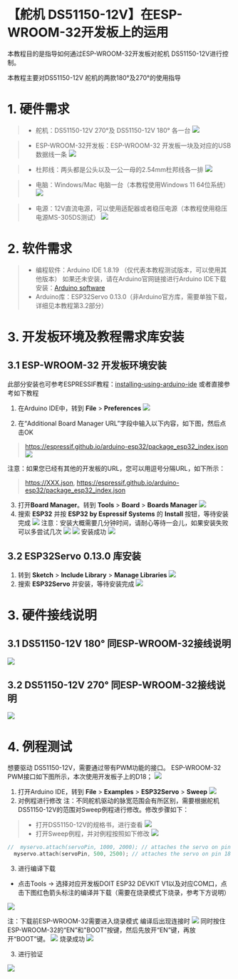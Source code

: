 # 【舵机 DS51150-12V】在ESP-WROOM-32开发板上的运用
本教程目的是指导如何通过ESP-WROOM-32开发板对舵机 DS51150-12V进行控制。

本教程主要对DS51150-12V 舵机的两款180°及270°的使用指导

# 1. 硬件需求

>* 舵机：DS51150-12V 270°及 DS51150-12V 180° 各一台
>   ![](https://raw.githubusercontent.com/Jane-DIYmall/DS51150-12V/tree/main//vx_images280082823237249.png)
 
>* ESP-WROOM-32开发板：ESP-WROOM-32 开发板一块及对应的USB数据线一条
> ![](https://raw.githubusercontent.com/Jane-DIYmall/DS51150-12V/tree/main//vx_images171654822230967.png)

>* 杜邦线：两头都是公头以及一公一母的2.54mm杜邦线各一排
> ![](https://raw.githubusercontent.com/Jane-DIYmall/DS51150-12V/tree/main//vx_images566754123246639.png)


>* 电脑：Windows/Mac 电脑一台（本教程使用Windows 11 64位系统）
> ![](https://raw.githubusercontent.com/Jane-DIYmall/DS51150-12V/tree/main//vx_images6434523242393.png)

>*  电源：12V直流电源，可以使用适配器或者稳压电源（本教程使用稳压电源MS-305DS测试）
> ![](https://raw.githubusercontent.com/Jane-DIYmall/DS51150-12V/tree/main//vx_images52904923257877.png)

# 2. 软件需求
>* 编程软件：Arduino IDE 1.8.19 （仅代表本教程测试版本，可以使用其他版本）
如果还未安装，请在Arduino官网链接进行Arduino IDE下载安装：[Arduino software](https://www.arduino.cc/en/software)
>* Arduino库：ESP32Servo 0.13.0（非Arduino官方库，需要单独下载，详细见本教程第3.2部分）

# 3. 开发板环境及教程需求库安装
## 3.1 ESP-WROOM-32 开发板环境安装
此部分安装也可参考ESPRESSIF教程：[installing-using-arduino-ide](https://docs.espressif.com/projects/arduino-esp32/en/latest/installing.html#installing-using-arduino-ide)
或者直接参考如下教程
1. 在Arduino IDE中，转到 **File** >  **Preferences**
![](https://raw.githubusercontent.com/Jane-DIYmall/DS51150-12V/tree/main//vx_images243090023249393.jpg)

2. 在“Additional Board Manager URL”字段中输入以下内容，如下图，然后点击OK
> https://espressif.github.io/arduino-esp32/package_esp32_index.json    
![](https://raw.githubusercontent.com/Jane-DIYmall/DS51150-12V/tree/main//vx_images144330123237260.jpg)

注意：如果您已经有其他的开发板的URL，您可以用逗号分隔URL，如下所示：
>  https://XXX.json,
>  https://espressif.github.io/arduino-esp32/package_esp32_index.json

3. 打开**Board Manager**。转到 **Tools** >  **Board** > **Boards Manager**
![](https://raw.githubusercontent.com/Jane-DIYmall/DS51150-12V/tree/main//vx_images312140723250095.png)
4. 搜索 **ESP32** 并按 **ESP32 by Espressif Systems** 的 **Install** 按钮，等待安装完成
![](https://raw.githubusercontent.com/Jane-DIYmall/DS51150-12V/tree/main//vx_images480480723246650.png )
注意：安装大概需要几分钟时间，请耐心等待一会儿，如果安装失败可以多尝试几次
![](https://raw.githubusercontent.com/Jane-DIYmall/DS51150-12V/tree/main//vx_images99250823242404.png)
![](https://raw.githubusercontent.com/Jane-DIYmall/DS51150-12V/tree/main//vx_images34710923260284.png)
安装成功
![](https://raw.githubusercontent.com/Jane-DIYmall/DS51150-12V/tree/main//vx_images190750923257888.png)

## 3.2 ESP32Servo 0.13.0 库安装
1. 转到 **Sketch** >  **Include Library** > **Manage Libraries**
![](https://raw.githubusercontent.com/Jane-DIYmall/DS51150-12V/tree/main//vx_images102131223255390.png)
2. 搜索 **ESP32Servo** 并安装，等待安装完成
![](https://raw.githubusercontent.com/Jane-DIYmall/DS51150-12V/tree/main//vx_images260261623236631.jpg)

# 3. 硬件接线说明
## 3.1 DS51150-12V 180° 同ESP-WROOM-32接线说明
![](https://raw.githubusercontent.com/Jane-DIYmall/DS51150-12V/tree/main//vx_images386235823236362.png)

## 3.2 DS51150-12V 270° 同ESP-WROOM-32接线说明

![](https://raw.githubusercontent.com/Jane-DIYmall/DS51150-12V/tree/main//vx_images91775923263317.png)

# 4. 例程测试

想要驱动 DS51150-12V，需要通过带有PWM功能的接口。
ESP-WROOM-32 PWM接口如下图所示，本次使用开发板子上的D18；
![](https://raw.githubusercontent.com/Jane-DIYmall/DS51150-12V/tree/main//vx_images213373123247753.png)

1. 打开Arduino IDE，转到 **File** >  **Examples** > **ESP32Servo** > **Sweep**
![](https://raw.githubusercontent.com/Jane-DIYmall/DS51150-12V/tree/main//vx_images253423323240887.png)
2. 对例程进行修改
注：不同舵机驱动的脉宽范围会有所区别，需要根据舵机DS51150-12V的范围对Sweep例程进行修改。修改步骤如下：
>* 打开DS51150-12V的规格书，进行查看
> ![](https://raw.githubusercontent.com/Jane-DIYmall/DS51150-12V/tree/main//vx_images15814023231064.png)
>* 打开Sweep例程，并对例程按照如下修改
![](https://raw.githubusercontent.com/Jane-DIYmall/DS51150-12V/tree/main//vx_images415430100249491.png)
```c
//	myservo.attach(servoPin, 1000, 2000); // attaches the servo on pin 18 to the servo object
  myservo.attach(servoPin, 500, 2500); // attaches the servo on pin 18 to the servo object(DS51150-12V) 
```
3. 进行编译下载
* 点击Tools -> 选择对应开发板DOIT ESP32 DEVKIT V1以及对应COM口，点击下图红色箭头标注的编译并下载（需要在烧录模式下烧录，参考下方说明）


![](https://raw.githubusercontent.com/Jane-DIYmall/DS51150-12V/tree/main//vx_images496244023231417.png)

注：下载前ESP-WROOM-32需要进入烧录模式
编译后出现连接时
![](https://raw.githubusercontent.com/Jane-DIYmall/DS51150-12V/tree/main//vx_images10554823242868.png)
同时按住ESP-WROOM-32的“EN”和"BOOT"按键，然后先放开“EN”键，再放开“BOOT”键。
![](https://raw.githubusercontent.com/Jane-DIYmall/DS51150-12V/tree/main//vx_images132555023235753.png)
烧录成功
![](https://raw.githubusercontent.com/Jane-DIYmall/DS51150-12V/tree/main//vx_images129334723233921.png)

3. 进行验证

![](https://raw.githubusercontent.com/Jane-DIYmall/DS51150-12V/tree/main//vx_images268130301259070.gif)